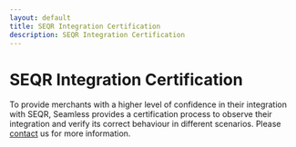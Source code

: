 ```yaml
---
layout: default
title: SEQR Integration Certification
description: SEQR Integration Certification
---
```


# SEQR Integration Certification

To provide merchants with a higher level of confidence in their integration with
SEQR, Seamless provides a certification process to observe their integration
and verify its correct behaviour in different scenarios. Please [contact](/contact) us for
more information.





